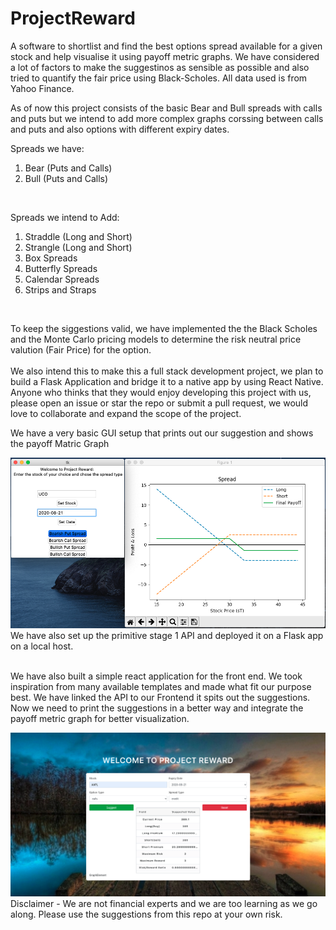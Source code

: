 # ProjectReward

A software to shortlist and find the best options spread available for a given stock and help visualise it using payoff metric graphs. We have considered a lot of factors to make the suggestinos as sensible as possible and also tried to quantify the fair price using Black-Scholes. All data used is from Yahoo Finance.

As of now this project consists of the basic Bear and Bull spreads with calls and puts but we intend to add more complex graphs corssing between calls and puts and also options with different expiry dates.

Spreads we have:
1. Bear (Puts and Calls)
2.  Bull (Puts and Calls) 
<br />

Spreads we intend to Add:
1. Straddle (Long and Short)
2. Strangle (Long and Short)
3. Box Spreads
4. Butterfly Spreads
5. Calendar Spreads
6. Strips and Straps
<br />

To keep the siggestions valid, we have implemented the the Black Scholes and the Monte Carlo pricing models to determine the risk neutral price valution (Fair Price) for the option. <br /> <br />
We also intend this to make this a full stack development project, we plan to build a Flask Application and bridge it to a native app by using React Native. Anyone who thinks that they would enjoy developing this project with us, please open an issue or star the repo or submit a pull request, we would love to collaborate and expand the scope of the project. 

We have a very basic GUI setup that prints out our suggestion and shows the payoff Matric Graph

<img src="GUI3.png" />
<br />
We have also set up the primitive stage 1 API and deployed it on a Flask app on a local host.   <br /> <br /> 

We have also built a simple react application for the front end. We took inspiration from many available templates and made what fit our purpose best. We have linked the API to our Frontend it spits out the suggestions. Now we need to print the suggestions in a better way and integrate the payoff metric graph for better visualization. <br /> 

<img src="react_final_pic.png" />
Disclaimer - We are not financial experts and we are too learning as we go along. Please use the suggestions from this repo at your own risk.<br /> 

